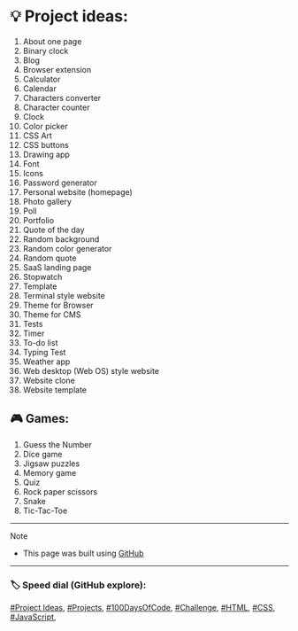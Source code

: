 <!-- Project ideas v.1.3.1 -->

<!-- Aa Bb Cc Dd Ee Ff Gg Hh Ii Jj Kk Ll Mm Nn Oo Pp Qq Rr Ss Tt Uu Vv Ww Xx Yy Zz -->

# 💡 Project ideas:


1. About one page
1. Binary clock
1. Blog
1. Browser extension
1. Calculator
1. Calendar
1. Characters converter
1. Сharacter counter
1. Clock
1. Color picker
1. CSS Art
1. CSS buttons
1. Drawing app
1. Font
1. Icons
1. Password generator
1. Personal website (homepage)
1. Photo gallery
1. Poll
1. Portfolio
1. Quote of the day
1. Random background
1. Random color generator
1. Random quote
1. SaaS landing page
1. Stopwatch
1. Template
1. Terminal style website
1. Theme for Browser
1. Theme for CMS
1. Tests
1. Timer
1. To-do list
1. Typing Test
1. Weather app
1. Web desktop (Web OS) style website
1. Website clone
1. Website template

## 🎮 Games:
1. Guess the Number
1. Dice game
1. Jigsaw puzzles
1. Memory game
1. Quiz
1. Rock paper scissors
1. Snake
1. Tic-Tac-Toe

---
  
> [!NOTE]
> - This page was built using [GitHub](https://github.com/)  
  
---
  
### 🏷️ Speed dial (GitHub explore):  
[#Project Ideas](https://github.com/topics/project-ideas?s=updated),
[#Projects](https://github.com/topics/projects?s=updated),
[#100DaysOfCode](https://github.com/topics/100daysofcode?s=updated),
[#Challenge](https://github.com/topics/challenge),
[#HTML](https://github.com/topics/HTML?s=updated),
[#CSS](https://github.com/topics/css?s=updated),
[#JavaScript](https://github.com/topics/javascript?s=updated),


